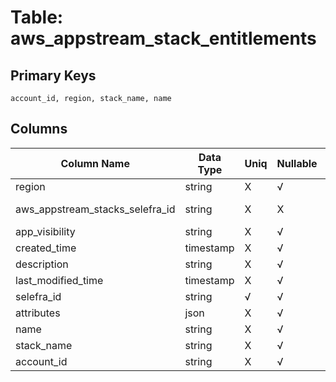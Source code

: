 # Table: aws_appstream_stack_entitlements

## Primary Keys 

```
account_id, region, stack_name, name
```


## Columns 

|  Column Name   |  Data Type  | Uniq | Nullable | Description | 
|  ----  | ----  | ----  | ----  | ---- | 
| region | string | X | √ |  | 
| aws_appstream_stacks_selefra_id | string | X | X | fk to aws_appstream_stacks.selefra_id | 
| app_visibility | string | X | √ |  | 
| created_time | timestamp | X | √ |  | 
| description | string | X | √ |  | 
| last_modified_time | timestamp | X | √ |  | 
| selefra_id | string | √ | √ | primary keys value md5 | 
| attributes | json | X | √ |  | 
| name | string | X | √ |  | 
| stack_name | string | X | √ |  | 
| account_id | string | X | √ |  | 


